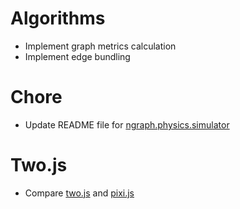 # Algorithms
* Implement graph metrics calculation
* Implement edge bundling

# Chore
* Update README file for [ngraph.physics.simulator](https://github.com/anvaka/ngraph.physics.simulator)

# Two.js
* Compare [two.js](https://github.com/jonobr1/two.js) and [pixi.js](https://github.com/GoodBoyDigital/pixi.js)

